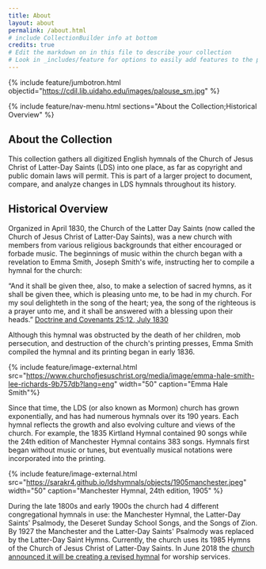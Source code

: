 ```yaml
---
title: About
layout: about
permalink: /about.html
# include CollectionBuilder info at bottom
credits: true
# Edit the markdown on in this file to describe your collection
# Look in _includes/feature for options to easily add features to the page
---
```


{% include feature/jumbotron.html objectid="https://cdil.lib.uidaho.edu/images/palouse_sm.jpg" %}

{% include feature/nav-menu.html sections="About the Collection;Historical Overview" %}

## About the Collection

This collection gathers all digitized English hymnals of the Church of Jesus Christ of Latter-Day Saints (LDS) into one place, as far as copyright and public domain laws will permit. This is part of a larger project to document, compare, and analyze changes in LDS hymnals throughout its history.

## Historical Overview

Organized in April 1830, the Church of the Latter Day Saints (now called the Church of Jesus Christ of Latter-Day Saints), was a new church with members from various religious backgrounds that either encouraged or forbade music. The beginnings of music within the church began with a revelation to Emma Smith, Joseph Smith's wife, instructing her to compile a hymnal for the church: 

“And it shall be given thee, also, to make a selection of sacred hymns, as it shall be given thee, which is pleasing unto me, to be had in my church. For my soul delighteth in the song of the heart; yea, the song of the righteous is a prayer unto me, and it shall be answered with a blessing upon their heads.” <a href="https://www.churchofjesuschrist.org/study/scriptures/dc-testament/dc/25?lang=eng">Doctrine and Covenants 25:12, July 1830</a>

Although this hymnal was obstructed by the death of her children, mob persecution, and destruction of the church's printing presses, Emma Smith compiled the hymnal and its printing began in early 1836. 

{% include feature/image-external.html src="https://www.churchofjesuschrist.org/media/image/emma-hale-smith-lee-richards-9b757db?lang=eng" width="50" caption="Emma Hale Smith"%}

Since that time, the LDS (or also known as Mormon) church has grown exponentially, and has had numerous hymnals over its 190 years. Each hymnal reflects the growth and also evolving culture and views of the church. For example, the 1835 Kirtland Hymnal contained 90 songs while the 24th edition of Manchester Hymnal contains 383 songs. Hymnals first began without music or tunes, but eventually musical notations were incorporated into the printing.

{% include feature/image-external.html src="https://sarakr4.github.io/ldshymnals/objects/1905manchester.jpeg" width="50" caption="Manchester Hymnal, 24th edition, 1905" %}

During the late 1800s and early 1900s the church had 4 different congregational hymnals in use: the Manchester Hymnal, the Latter-Day Saints' Psalmody, the Deseret Sunday School Songs, and the Songs of Zion. By 1927 the Manchester and the Latter-Day Saints' Psalmody was replaced by the Latter-Day Saint Hymns. Currently, the church uses its 1985 Hymns of the Church of Jesus Christ of Latter-Day Saints. In June 2018 the <a href="https://www.churchofjesuschrist.org/church/news/church-announces-plans-for-new-hymnbook-and-childrens-songbook?lang=eng">church announced it will be creating a revised hymnal</a> for worship services.
